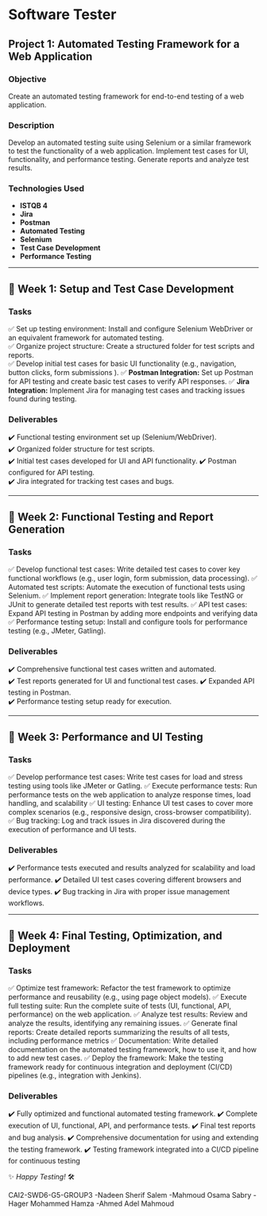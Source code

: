 # Software Tester

## Project 1: Automated Testing Framework for a Web Application  

### Objective  
Create an automated testing framework for end-to-end testing of a web application.  

### Description  
Develop an automated testing suite using Selenium or a similar framework to test the functionality of a web application.
Implement test cases for UI, functionality, and performance testing. 
Generate reports and analyze test results.  

### Technologies Used  
- **ISTQB 4**  
- **Jira**  
- **Postman**  
- **Automated Testing**  
- **Selenium**  
- **Test Case Development**  
- **Performance Testing**  

---

## 📅 Week 1: Setup and Test Case Development  

### Tasks  
✅ Set up testing environment: Install and configure Selenium WebDriver or an equivalent framework for automated testing.  
✅ Organize project structure: Create a structured folder for test scripts and reports.  
✅ Develop initial test cases for basic UI functionality (e.g., navigation, button clicks, form submissions ). 
✅ **Postman Integration:** Set up Postman for API testing and create basic test cases to verify API responses.
✅ **Jira Integration:** Implement Jira for managing test cases and tracking issues found during testing.  

### Deliverables  
✔️ Functional testing environment set up (Selenium/WebDriver).  
✔️ Organized folder structure for test scripts.  
✔️ Initial test cases developed for UI and API functionality.
✔️ Postman configured for API testing.  
✔️ Jira integrated for tracking test cases and bugs.

---

## 📅 Week 2: Functional Testing and Report Generation  

### Tasks  
✅ Develop functional test cases: Write detailed test cases to cover key functional workflows (e.g., user login, form submission, data processing).
✅ Automated test scripts: Automate the execution of functional tests using Selenium. 
✅ Implement report generation: Integrate tools like TestNG or JUnit to generate detailed test reports with test results.
✅ API test cases: Expand API testing in Postman by adding more endpoints and verifying data
✅ Performance testing setup: Install and configure tools for performance testing (e.g., JMeter, Gatling).

### Deliverables  
✔️ Comprehensive functional test cases written and automated.  
✔️ Test reports generated for UI and functional test cases.
✔️ Expanded API testing in Postman.  
✔️ Performance testing setup ready for execution.

---

## 📅 Week 3: Performance and UI Testing  

### Tasks  
✅ Develop performance test cases: Write test cases for load and stress testing using tools like JMeter or Gatling.
✅ Execute performance tests: Run performance tests on the web application to analyze response times, load handling, and scalability
✅ UI testing: Enhance UI test cases to cover more complex scenarios (e.g., responsive design, cross-browser compatibility).
✅ Bug tracking: Log and track issues in Jira discovered during the execution of performance and UI tests.

### Deliverables  
✔️ Performance tests executed and results analyzed for scalability and load performance. 
✔️ Detailed UI test cases covering different browsers and device types.
✔️ Bug tracking in Jira with proper issue management workflows.

---

## 📅 Week 4: Final Testing, Optimization, and Deployment  

### Tasks  
✅ Optimize test framework: Refactor the test framework to optimize performance and reusability (e.g., using page object models).
✅ Execute full testing suite: Run the complete suite of tests (UI, functional, API, performance) on the web application.
✅ Analyze test results: Review and analyze the results, identifying any remaining issues.
✅ Generate final reports: Create detailed reports summarizing the results of all tests, including performance metrics
✅ Documentation: Write detailed documentation on the automated testing framework, how to use it, and how to add new test cases.
✅ Deploy the framework: Make the testing framework ready for continuous integration and deployment (CI/CD) pipelines (e.g., integration with Jenkins).

### Deliverables  
✔️ Fully optimized and functional automated testing framework.
✔️ Complete execution of UI, functional, API, and performance tests.
✔️ Final test reports and bug analysis.
✔️ Comprehensive documentation for using and extending the testing framework.
✔️ Testing framework integrated into a CI/CD pipeline for continuous testing


✨ _Happy Testing!_ 🛠️  

CAI2-SWD6-G5-GROUP3
-Nadeen Sherif Salem 
-Mahmoud Osama Sabry
-Hager Mohammed Hamza
-Ahmed Adel Mahmoud
